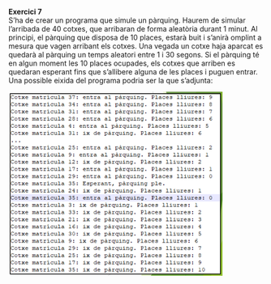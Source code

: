 **Exercici 7**  
S’ha de crear un programa
que simule un pàrquing. Haurem de
simular l’arribada de 40 cotxes, que
arribaran de forma aleatòria durant 1
minut. Al principi, el pàrquing que
disposa de 10 places, estarà buit i
s’anirà omplint a mesura que vagen
arribant els cotxes. Una vegada un
cotxe haja aparcat es quedarà al
pàrquing un temps aleatori entre 1 i 30
segons. Si el pàrquing té en algun
moment les 10 places ocupades, els
cotxes que arriben es quedaran
esperant fins que s’allibere alguna de
les places i puguen entrar. Una possible
eixida del programa podria ser la que
s’adjunta:

![Alt text](image.png?raw=true "Title")  